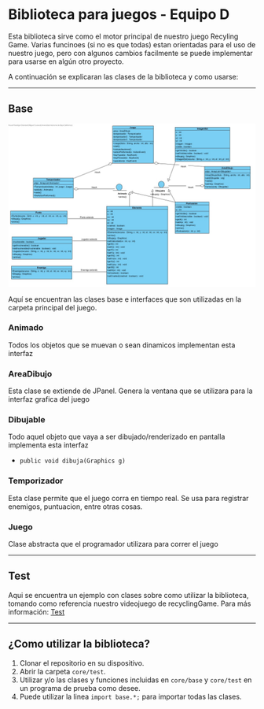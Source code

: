 # Biblioteca para juegos - Equipo D

Esta biblioteca sirve como el motor principal de nuestro juego Recyling Game. Varias funcinoes (si no es que todas) estan orientadas para el uso de nuestro juego, pero con algunos cambios facilmente se puede implementar para usarse en algún otro proyecto.

A continuación se explicaran las clases de la biblioteca y como usarse:

---

## Base

![Diagrama](DiagramaUML.jpg)

Aquí se encuentran las clases base e interfaces que son utilizadas en la carpeta principal del juego.

### Animado

Todos los objetos que se muevan o sean dinamicos implementan esta interfaz

### AreaDibujo

Esta clase se extiende de JPanel. Genera la ventana que se utilizara para la interfaz grafica del juego

### Dibujable

Todo aquel objeto que vaya a ser dibujado/renderizado en pantalla implementa esta interfaz

- `public void dibuja(Graphics g)`

### Temporizador

Esta clase permite que el juego corra en tiempo real. Se usa para registrar enemigos, puntuacion, entre otras cosas.

### Juego

Clase abstracta que el programador utilizara para correr el juego

---

## Test

Aqui se encuentra un ejemplo con clases sobre como utilizar la biblioteca, tomando como referencia nuestro videojuego de recyclingGame. Para más información: [Test](https://github.com/secretarybird97/BibliotecaDeJuego/tree/main/core/test)

---

## ¿Como utilizar la biblioteca?

1. Clonar el repositorio en su dispositivo.
2. Abrir la carpeta `core/test`.
3. Utilizar y/o las clases y funciones incluidas en `core/base` y `core/test` en un programa de prueba como desee.
4. Puede utilizar la linea `import base.*;` para importar todas las clases.
